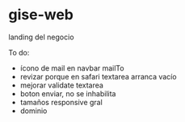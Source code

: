 # gise-web
landing del negocio

To do:
- ícono de mail en navbar mailTo
- revizar porque en safari textarea arranca vacío
- mejorar validate textarea
- boton enviar, no se inhabilita
- tamaños responsive gral
- dominio


